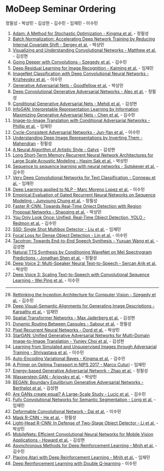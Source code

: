 # MoDeep Seminar Ordering
정필성 - 박상민 - 김성현 - 김수민 - 임재민 - 이수민
1. [Adam: A Method for Stochastic Optimization - Kingma et al.](https://arxiv.org/pdf/1412.6980.pdf) - 정필성
2. [Batch Normalization: Accelerating Deep Network Training by Reducing Internal Covariate Shift - Sergey et al.](https://arxiv.org/pdf/1502.03167.pdf) - 박상민
3. [Visualizing and Understanding Convolutional Networks - Matthew et al.](https://arxiv.org/abs/1311.2901) - 김성현
4. [Going Deeper with Convolutions - Szegedy et al.](https://arxiv.org/abs/1409.4842) - 김수민
5. [Deep Residual Learning for Image Recognition - Kaiming et al.](https://arxiv.org/abs/1512.03385) - 임재민
6. [ImageNet Classification with Deep Convolutional Neural Networks - Krizhevsky et al.](https://papers.nips.cc/paper/4824-imagenet-classification-with-deep-convolutional-neural-networks) - 이수민
7. [Generative Adversarial Nets - Goodfellow et al.](https://arxiv.org/pdf/1406.2661.pdf) - 박상민
8. [Deep Convolutional Generative Adversarial Networks - Alec et al.](https://arxiv.org/pdf/1511.06434.pdf) - 정필성
9. [Conditional Generative Adversarial Nets - Mehdi et al.](https://arxiv.org/pdf/1411.1784.pdf) - 김성현
10. [InfoGAN: Interpretable Representation Learning by Information Maximizing Generative Adversarial Nets - Chen et al.](https://arxiv.org/pdf/1606.03657.pdf) - 김수민
11. [Image-to-Image Translation with Conditional Adversarial Networks - Phillip et al.](https://arxiv.org/pdf/1611.07004.pdf) - 임재민
12. [Cycle-Consistent Adversarial Networks - Jun-Yan et al.](https://arxiv.org/pdf/1703.10593.pdf) - 이수민
13. [Understanding Deep Image Representations by Inverting Them - Mahendran](https://arxiv.org/abs/1412.0035) - 정필성 
14. [A Neural Algorithm of Artistic Style - Gatys](https://arxiv.org/abs/1508.06576) - 김성현
15. [Long Short-Term Memory Recurrent Neural Network Architectures for Large Scale Acoustic Modeling - Hasim Sak et al.](https://static.googleusercontent.com/media/research.google.com/ko//pubs/archive/43905.pdf) - 박상민
16. [Sequence to sequence learning with neural networks - Sutskever et al.](http://papers.nips.cc/paper/5346-sequence-to-sequence-learning-with-neural-networks.pdf) - 김수민
17. [Very Deep Convolutional Networks for Text Classification - Conneau et al.](https://arxiv.org/pdf/1606.01781.pdf) - 임재민
18. [Deep Learning applied to NLP - Marc Moreno Lopez et al.](https://arxiv.org/pdf/1703.03091.pdf) - 이수민
19. [Empirical Evaluation of Gated Recurrent Neural Networks on Sequence Modeling - Junyoung Chung et al.](https://arxiv.org/abs/1412.3555) - 정필성
20. [Faster R-CNN: Towards Real-Time Onject Detection with Region Proposal Networks - Shaoqing et al.](https://arxiv.org/pdf/1506.01497.pdf) - 박상민
21. [You Only Look Once: Unified, Real-Time Object Detection, YOLO - Redmon et al.](https://arxiv.org/pdf/1506.02640.pdf) - 김수민
22. [SSD: Single Shot Multibox Detector - Liu et al.](https://arxiv.org/pdf/1512.02325.pdf) - 임재민
23. [Focal Loss for Dense Object Detection - Lin et al.](https://arxiv.org/pdf/1708.02002.pdf) - 이수민
24. [Tacotron: Towards End-to-End Speech Synthesis - Yuxuan Wang et al.](https://arxiv.org/abs/1703.10135) - 김성현
25. [Natural TTS Synthesis by Conditioning WaveNet on Mel Spectrogram Predictions - Jonathan Shen et al.](https://arxiv.org/abs/1712.05884) - 정필성
26. [Deep Voice 2: Multi-Speaker Neural Text-to-Speech - Sercan Arik et al.](https://arxiv.org/abs/1705.08947) - 박상민
27. [Deep Voice 3: Scaling Text-to-Speech with Convolutional Sequence Learning - Wei Ping et al.](https://arxiv.org/abs/1710.07654) - 이수민

-----

28. [Rethinking the Inception Architecture for Computer Vision - Szegedy et al.](https://arxiv.org/abs/1512.00567) - 김수민
29. [Deep Visual-Semantic Alignments for Generating Image Descriptions - Karpathy et al.](https://arxiv.org/pdf/1412.2306v2.pdf) - 임재민
30. [Spatial Transformer Networks - Max Jaderberg et al.](https://arxiv.org/pdf/1506.02025.pdf) - 김성현
31. [Dynamic Routing Between Capsules - Sabour et al.](https://arxiv.org/pdf/1710.09829.pdf) - 정필성
32. [Pixel Recurrent Neural Networks - Oord et al.](https://arxiv.org/pdf/1601.06759v2.pdf) - 박상민
33. [StarGAN: Unified Generative Adversarial Networks for Multi-Domain Image-to-Image Translation - Yunjey Choi et al.](https://arxiv.org/pdf/1711.09020.pdf) - 김성현
34. [Learning from Simulated and Unsupervised Images through Adversarial Training - Shrivastava et al.](https://arxiv.org/pdf/1612.07828.pdf) - 이수민
35. [Auto-Encoding Variational Bayes - Kingma et al.](https://arxiv.org/pdf/1312.6114.pdf) - 김수민
36. [A Primer on Optima Transport in NIPS 2017 - Marco Cuturi](https://nips.cc/Conferences/2017/Schedule?showEvent=8736) - 임재민
37. [Energy-based Generative Adversarial Network - Zhao et al.](https://arxiv.org/pdf/1609.03126.pdf) - 정필성
38. [Wasserstein GAN - Arjovsky et al.](https://arxiv.org/pdf/1701.07875.pdf) - 박상민
39. [BEGAN: Boundary Equilibrium Generative Adversarial Networks - Berthelot et al.](https://arxiv.org/pdf/1703.10717.pdf) - 김성현
40. [Are GANs create equal? A Large-Scale Study - Lucic et al.](https://arxiv.org/pdf/1711.10337.pdf) - 김수민
41. [Fully Convolutional Networks for Semantic Segmentation - Long et al.](https://arxiv.org/pdf/1411.4038.pdf) - 임재민
42. [Deformable Convolutional Network - Dai et al.](https://arxiv.org/pdf/1703.06211.pdf) - 이수민
43. [Mask R-CNN - He et al.](https://arxiv.org/pdf/1703.06870.pdf) - 정필성
44. [Light-Head R-CNN: In Defense of Two-Stage Object Detector - Li et al.](https://arxiv.org/pdf/1711.07264.pdf) - 박상민
45. [MobileNets: Efficient Convolutional Neural Networks for Mobile Vision Applications - Howard et al.](https://arxiv.org/pdf/1704.04861.pdf) - 김성현
46. [Asynchronous Methods for Deep Reinforcement Learning - Mnih et al.](https://arxiv.org/abs/1602.01783) - 김수민
47. [Playing Atari with Deep Reinforcement Learning - Mnih et al.](https://arxiv.org/abs/1312.5602) - 임재민
48. [Deep Reinforcement Learning with Double Q-learning](https://arxiv.org/abs/1509.06461) - 이수민